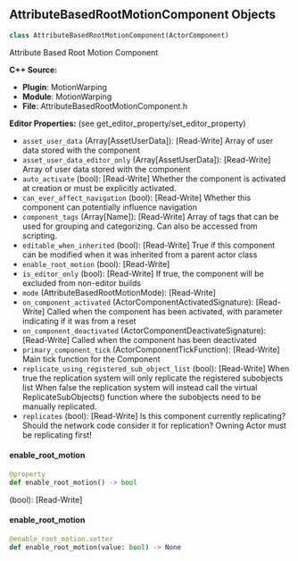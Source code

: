 ## AttributeBasedRootMotionComponent Objects

```python
class AttributeBasedRootMotionComponent(ActorComponent)
```

Attribute Based Root Motion Component

**C++ Source:**

- **Plugin**: MotionWarping
- **Module**: MotionWarping
- **File**: AttributeBasedRootMotionComponent.h

**Editor Properties:** (see get_editor_property/set_editor_property)

- ``asset_user_data`` (Array[AssetUserData]):  [Read-Write] Array of user data stored with the component
- ``asset_user_data_editor_only`` (Array[AssetUserData]):  [Read-Write] Array of user data stored with the component
- ``auto_activate`` (bool):  [Read-Write] Whether the component is activated at creation or must be explicitly activated.
- ``can_ever_affect_navigation`` (bool):  [Read-Write] Whether this component can potentially influence navigation
- ``component_tags`` (Array[Name]):  [Read-Write] Array of tags that can be used for grouping and categorizing. Can also be accessed from scripting.
- ``editable_when_inherited`` (bool):  [Read-Write] True if this component can be modified when it was inherited from a parent actor class
- ``enable_root_motion`` (bool):  [Read-Write]
- ``is_editor_only`` (bool):  [Read-Write] If true, the component will be excluded from non-editor builds
- ``mode`` (AttributeBasedRootMotionMode):  [Read-Write]
- ``on_component_activated`` (ActorComponentActivatedSignature):  [Read-Write] Called when the component has been activated, with parameter indicating if it was from a reset
- ``on_component_deactivated`` (ActorComponentDeactivateSignature):  [Read-Write] Called when the component has been deactivated
- ``primary_component_tick`` (ActorComponentTickFunction):  [Read-Write] Main tick function for the Component
- ``replicate_using_registered_sub_object_list`` (bool):  [Read-Write] When true the replication system will only replicate the registered subobjects list
  When false the replication system will instead call the virtual ReplicateSubObjects() function where the subobjects need to be manually replicated.
- ``replicates`` (bool):  [Read-Write] Is this component currently replicating? Should the network code consider it for replication? Owning Actor must be replicating first!

<a id="unreal.AttributeBasedRootMotionComponent.enable_root_motion"></a>

#### enable_root_motion

```python
@property
def enable_root_motion() -> bool
```

(bool):  [Read-Write]

<a id="unreal.AttributeBasedRootMotionComponent.enable_root_motion"></a>

#### enable_root_motion

```python
@enable_root_motion.setter
def enable_root_motion(value: bool) -> None
```

<a id="unreal.MotionWarpingUtilities"></a>